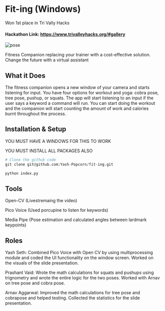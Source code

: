 # Fit-ing (Windows)
Won 1st place in Tri Vally Hacks
#### Hackathon Link: https://www.trivalleyhacks.org/#gallery

![pose](https://developers.google.com/static/mediapipe/images/solutions/pose_landmarks_index.png)

Fitness Companion replacing your trainer with a cost-effective solution. Change the future with a virtual assistant

## What it Does
The fitness companion opens a new window of your camera and starts listening for input. You have four options for workout and yoga: cobra pose, tree pose, pushup, or squats. The app will start listening to an input if the user says a keyword a command will run. You can start doing the workout and the companion will start counting the amount of work and calories burnt throughout the process.

## Installation & Setup
YOU MUST HAVE A WINDOWS FOR THIS TO WORK

YOU MUST INSTALL ALL PACKAGES ALSO

```python
# Clone the github code
git clone git@github.com:Yash-Popcorn/fit-ing.git

python index.py
```

## Tools
Open-CV (Livestremaing the video)

Pico Voice (Used porcupine to listen for keywords)

Media Pipe (Pose estimation and calculated angles between lardmark keypoints)

## Roles

Yash Seth: Combined Pico Voice with Open CV by using multiprocessing module and coded the UI functionality on the window screen. Worked on the visuals of the slide presentation.

Prashant Vaid: Wrote the math calculations for squats and pushups using trignometry and wrote the entire logic for the two poses. Worked with Arnav on tree pose and cobra pose.

Arnav Aggarwal: Improved the math calculations for tree pose and cobrapose and helped testing. Collected the statistics for the slide presentation.
